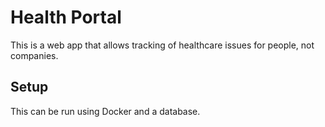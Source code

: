 # Health Portal
This is a web app that allows tracking of healthcare issues for people, not companies.

## Setup
This can be run using Docker and a database.
